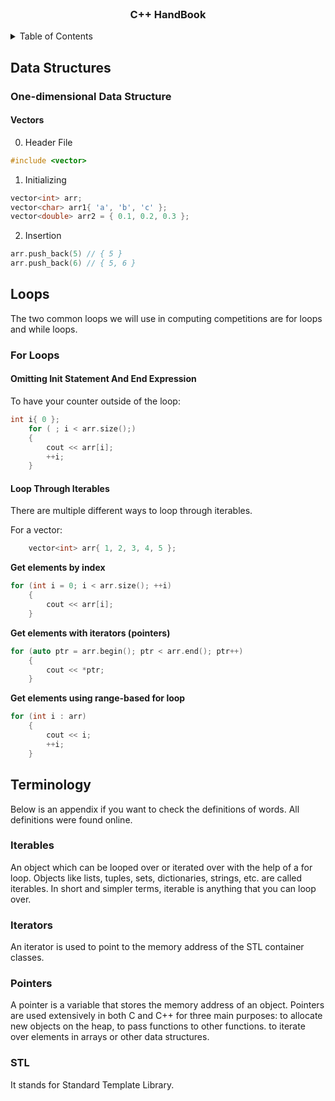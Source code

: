 <!-- DOCUMENT HEADING -->
<br />
<div align="center">
    <h3 align="center">C++ HandBook</h3>
</div>

<!-- TABLE OF CONTENTS -->
<details>
    <summary>Table of Contents</summary>
    <ol>
        <a href="#data-structures">Data Structures</a>
        <ul>
            <a href="#one-dimensional-data-structures">One-dimensional Data Structures</a>
            <ul>
                <li><a href="#vectors">Vectors</a></li>
            </ul>
        </ul>
        <a href="#loops">Loops</a>
        <ul>
            <a href="#for-loops">For Loops</a>
            <ul>
                <li><a href="#omitting-init-statement-and-end-expression">Omitting Init Statement And End Expression</a></li>
                <li><a href="#loop-through-iterables">Loop Through Iterables</a></li>
            </ul>
        </ul>
        <a href="#terminology">Terminology</a>
    </ol>
</details>

<!-- DATA STRUCTURES -->
## Data Structures

### One-dimensional Data Structure

#### Vectors
0. Header File
```cpp
#include <vector>
```
1. Initializing
```cpp
vector<int> arr;
vector<char> arr1{ 'a', 'b', 'c' };
vector<double> arr2 = { 0.1, 0.2, 0.3 };
```
2. Insertion
```cpp
arr.push_back(5) // { 5 }
arr.push_back(6) // { 5, 6 }
```


<!-- LOOPS -->
## Loops

The two common loops we will use in computing competitions are for loops and while loops.

### For Loops

#### Omitting Init Statement And End Expression

To have your counter outside of the loop:
```cpp
int i{ 0 };
	for ( ; i < arr.size();)
	{
		cout << arr[i];
		++i;
	}
```

#### Loop Through Iterables

There are multiple different ways to loop through iterables.

For a vector:
```cpp
	vector<int> arr{ 1, 2, 3, 4, 5 };
```

**__Get elements by index__**
```cpp
for (int i = 0; i < arr.size(); ++i)
	{
		cout << arr[i];
	}
```

**__Get elements with iterators (pointers)__**
```cpp
for (auto ptr = arr.begin(); ptr < arr.end(); ptr++)
	{
		cout << *ptr;
	}
```

**__Get elements using range-based for loop__**
```cpp
for (int i : arr)
	{
		cout << i;
		++i;
	}
```

<!-- Terminology -->
## Terminology

Below is an appendix if you want to check the definitions of words. All definitions were found online.

### Iterables

An object which can be looped over or iterated over with the help of a for loop. Objects like lists, tuples, sets, dictionaries, strings, etc. are called iterables. In short and simpler terms, iterable is anything that you can loop over.

### Iterators

An iterator is used to point to the memory address of the STL container classes.

### Pointers

A pointer is a variable that stores the memory address of an object. Pointers are used extensively in both C and C++ for three main purposes: to allocate new objects on the heap, to pass functions to other functions. to iterate over elements in arrays or other data structures.

### STL

It stands for Standard Template Library.
